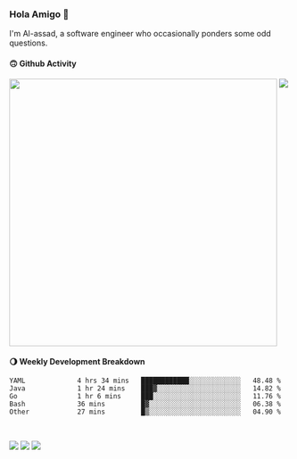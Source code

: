 ### Hola Amigo 🤣   

I'm Al-assad, a software engineer who occasionally ponders some odd questions.  
 
#### 🙃 Github Activity 
<div>
  <img src="https://github-readme-stats.vercel.app/api?username=al-assad&show_icons=true" align="top" style="display: inline-block;" width="480"/>
  <img src="https://github-readme-stats.vercel.app/api/top-langs/?username=al-assad&hide=css,html&langs_count=8&layout=compact" align="top" style="display: inline-block;"/>
</div>

#### 🌖 Weekly Development Breakdown
<!--START_SECTION:waka-->

```text
YAML             4 hrs 34 mins   ████████████░░░░░░░░░░░░░   48.48 %
Java             1 hr 24 mins    ███▓░░░░░░░░░░░░░░░░░░░░░   14.82 %
Go               1 hr 6 mins     ███░░░░░░░░░░░░░░░░░░░░░░   11.76 %
Bash             36 mins         █▓░░░░░░░░░░░░░░░░░░░░░░░   06.38 %
Other            27 mins         █▒░░░░░░░░░░░░░░░░░░░░░░░   04.90 %
```

<!--END_SECTION:waka-->

<br>

<a href="https://twitter.com/Alassad_dev"><img src="https://img.shields.io/badge/Twitter-@Alassad__dev-blue?style=flat&logo=twitter" /></a>
<a href="https://t.me/alassad_dev"><img src="https://img.shields.io/badge/Telegram-@alassad__dev-orange?style=flat&logo=telegram" /></a>
<a href="https://al-assad.github.io"><img src="https://img.shields.io/badge/Blogs-Linying_Assad's_Blog-yellow?style=flat&logo=github" /></a>

